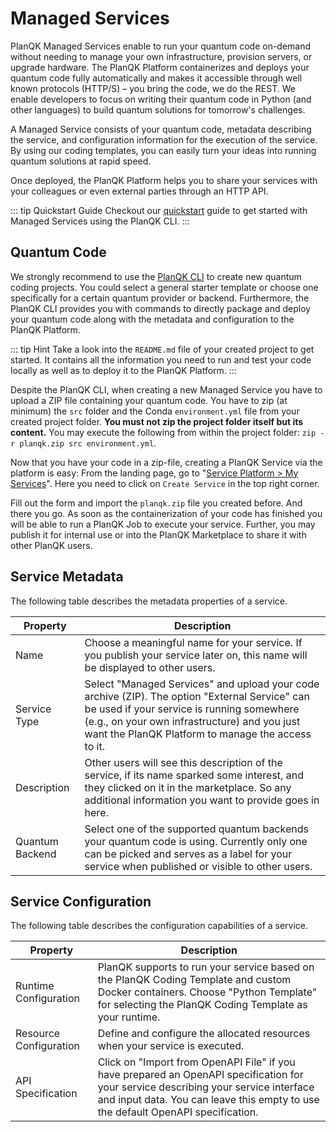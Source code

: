 # Managed Services

PlanQK Managed Services enable to run your quantum code on-demand without needing to manage your own infrastructure, provision servers, or upgrade hardware.
The PlanQK Platform containerizes and deploys your quantum code fully automatically and makes it accessible through well known protocols (HTTP/S) – you bring the code, we do the REST.
We enable developers to focus on writing their quantum code in Python (and other languages) to build quantum solutions for tomorrow's challenges.

A Managed Service consists of your quantum code, metadata describing the service, and configuration information for the execution of the service.
By using our coding templates, you can easily turn your ideas into running quantum solutions at rapid speed.

Once deployed, the PlanQK Platform helps you to share your services with your colleagues or even external parties through an HTTP API.

::: tip Quickstart Guide
Checkout our [quickstart](../getting-started/quickstart.md) guide to get started with Managed Services using the PlanQK CLI.
:::

## Quantum Code

We strongly recommend to use the [PlanQK CLI](../getting-started/cli-reference.md) to create new quantum coding projects.
You could select a general starter template or choose one specifically for a certain quantum provider or backend.
Furthermore, the PlanQK CLI provides you with commands to directly package and deploy your quantum code along with the metadata and configuration to the PlanQK Platform.

::: tip Hint
Take a look into the `README.md` file of your created project to get started.
It contains all the information you need to run and test your code locally as well as to deploy it to the PlanQK Platform.
:::

Despite the PlanQK CLI, when creating a new Managed Service you have to upload a ZIP file containing your quantum code.
You have to zip (at minimum) the `src` folder and the Conda `environment.yml` file from your created project folder.
**You must not zip the project folder itself but its content.**
You may execute the following from within the project folder: `zip -r planqk.zip src environment.yml`.

Now that you have your code in a zip-file, creating a PlanQK Service via the platform is easy:
From the landing page, go to "[Service Platform > My Services](https://platform.planqk.de/services)".
Here you need to click on `Create Service` in the top right corner.

Fill out the form and import the `planqk.zip` file you created before.
And there you go.
As soon as the containerization of your code has finished you will be able to run a PlanQK Job to execute your service.
Further, you may publish it for internal use or into the PlanQK Marketplace to share it with other PlanQK users.

## Service Metadata

The following table describes the metadata properties of a service.

| Property        | Description                                                                                                                                                                                                                                       |
|-----------------|---------------------------------------------------------------------------------------------------------------------------------------------------------------------------------------------------------------------------------------------------|
| Name            | Choose a meaningful name for your service. If you publish your service later on, this name will be displayed to other users.                                                                                                                      |
| Service Type    | Select "Managed Services" and upload your code archive (ZIP). The option "External Service" can be used if your service is running somewhere (e.g., on your own infrastructure) and you just want the PlanQK Platform to manage the access to it. |
| Description     | Other users will see this description of the service, if its name sparked some interest, and they clicked on it in the marketplace. So any additional information you want to provide goes in here.                                               |
| Quantum Backend | Select one of the supported quantum backends your quantum code is using. Currently only one can be picked and serves as a label for your service when published or visible to other users.                                                        |

## Service Configuration

The following table describes the configuration capabilities of a service.

| Property               | Description                                                                                                                                                                                                             |
|------------------------|-------------------------------------------------------------------------------------------------------------------------------------------------------------------------------------------------------------------------|
| Runtime Configuration  | PlanQK supports to run your service based on the PlanQK Coding Template and custom Docker containers. Choose "Python Template" for selecting the PlanQK Coding Template as your runtime.                                |
| Resource Configuration | Define and configure the allocated resources when your service is executed.                                                                                                                                             |
| API Specification      | Click on "Import from OpenAPI File" if you have prepared an OpenAPI specification for your service describing your service interface and input data. You can leave this empty to use the default OpenAPI specification. |
